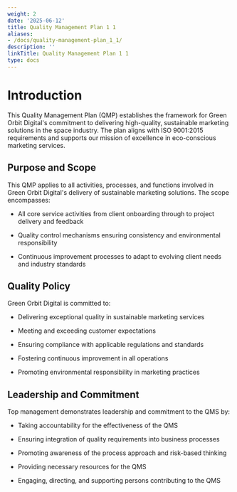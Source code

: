 ```yaml
---
weight: 2
date: '2025-06-12'
title: Quality Management Plan 1 1
aliases:
- /docs/quality-management-plan_1_1/
description: ''
linkTitle: Quality Management Plan 1 1
type: docs
---
```


# Introduction

This Quality Management Plan (QMP) establishes the framework for Green Orbit Digital's commitment to delivering high-quality, sustainable marketing solutions in the space industry. The plan aligns with ISO 9001:2015 requirements and supports our mission of excellence in eco-conscious marketing services.

## Purpose and Scope

This QMP applies to all activities, processes, and functions involved in Green Orbit Digital's delivery of sustainable marketing solutions. The scope encompasses:

- All core service activities from client onboarding through to project delivery and feedback

- Quality control mechanisms ensuring consistency and environmental responsibility

- Continuous improvement processes to adapt to evolving client needs and industry standards

## Quality Policy

Green Orbit Digital is committed to:

- Delivering exceptional quality in sustainable marketing services

- Meeting and exceeding customer expectations

- Ensuring compliance with applicable regulations and standards

- Fostering continuous improvement in all operations

- Promoting environmental responsibility in marketing practices

## Leadership and Commitment

Top management demonstrates leadership and commitment to the QMS by:

- Taking accountability for the effectiveness of the QMS

- Ensuring integration of quality requirements into business processes

- Promoting awareness of the process approach and risk-based thinking

- Providing necessary resources for the QMS

- Engaging, directing, and supporting persons contributing to the QMS